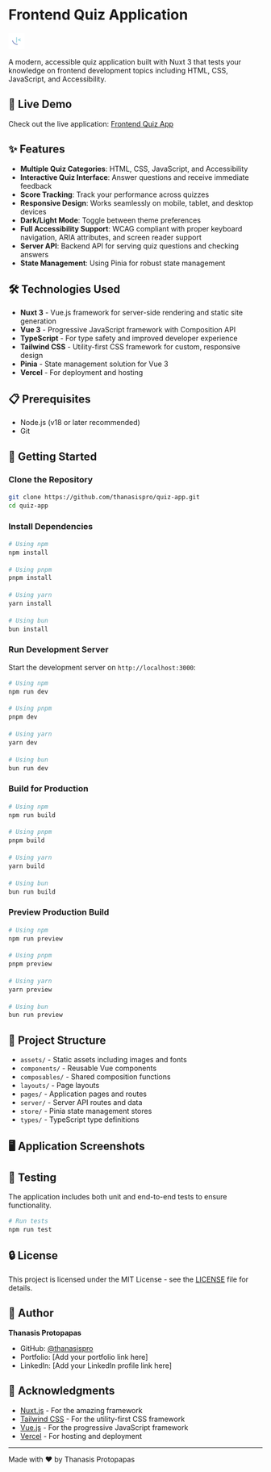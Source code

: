 # Frontend Quiz Application

![Quiz App Screenshot](https://raw.githubusercontent.com/thanasispro/quiz-app/main/assets/images/favicon-32x32.png) 

A modern, accessible quiz application built with Nuxt 3 that tests your knowledge on frontend development topics including HTML, CSS, JavaScript, and Accessibility.

## 🔗 Live Demo

Check out the live application: [Frontend Quiz App](https://quiz-app-git-main-thanasis-protopapas-projects.vercel.app/)

## ✨ Features

- **Multiple Quiz Categories**: HTML, CSS, JavaScript, and Accessibility
- **Interactive Quiz Interface**: Answer questions and receive immediate feedback
- **Score Tracking**: Track your performance across quizzes
- **Responsive Design**: Works seamlessly on mobile, tablet, and desktop devices
- **Dark/Light Mode**: Toggle between theme preferences
- **Full Accessibility Support**: WCAG compliant with proper keyboard navigation, ARIA attributes, and screen reader support
- **Server API**: Backend API for serving quiz questions and checking answers
- **State Management**: Using Pinia for robust state management

## 🛠️ Technologies Used

- **Nuxt 3** - Vue.js framework for server-side rendering and static site generation
- **Vue 3** - Progressive JavaScript framework with Composition API
- **TypeScript** - For type safety and improved developer experience
- **Tailwind CSS** - Utility-first CSS framework for custom, responsive design
- **Pinia** - State management solution for Vue 3
- **Vercel** - For deployment and hosting

## 📋 Prerequisites

- Node.js (v18 or later recommended)
- Git

## 🚀 Getting Started

### Clone the Repository

```bash
git clone https://github.com/thanasispro/quiz-app.git
cd quiz-app
```

### Install Dependencies

```bash
# Using npm
npm install

# Using pnpm
pnpm install

# Using yarn
yarn install

# Using bun
bun install
```

### Run Development Server

Start the development server on `http://localhost:3000`:

```bash
# Using npm
npm run dev

# Using pnpm
pnpm dev

# Using yarn
yarn dev

# Using bun
bun run dev
```

### Build for Production

```bash
# Using npm
npm run build

# Using pnpm
pnpm build

# Using yarn
yarn build

# Using bun
bun run build
```

### Preview Production Build

```bash
# Using npm
npm run preview

# Using pnpm
pnpm preview

# Using yarn
yarn preview

# Using bun
bun run preview
```

## 🧩 Project Structure

- `assets/` - Static assets including images and fonts
- `components/` - Reusable Vue components
- `composables/` - Shared composition functions
- `layouts/` - Page layouts
- `pages/` - Application pages and routes
- `server/` - Server API routes and data
- `store/` - Pinia state management stores
- `types/` - TypeScript type definitions

## 🖥️ Application Screenshots

<!-- Add application screenshots here when available -->

## 🧪 Testing

The application includes both unit and end-to-end tests to ensure functionality.

```bash
# Run tests
npm run test
```

## 🔒 License

This project is licensed under the MIT License - see the [LICENSE](LICENSE) file for details.

## 👤 Author

**Thanasis Protopapas**

- GitHub: [@thanasispro](https://github.com/thanasispro)
- Portfolio: [Add your portfolio link here]
- LinkedIn: [Add your LinkedIn profile link here]

## 🙏 Acknowledgments

- [Nuxt.js](https://nuxt.com/) - For the amazing framework
- [Tailwind CSS](https://tailwindcss.com/) - For the utility-first CSS framework
- [Vue.js](https://vuejs.org/) - For the progressive JavaScript framework
- [Vercel](https://vercel.com/) - For hosting and deployment

---

Made with ❤️ by Thanasis Protopapas
